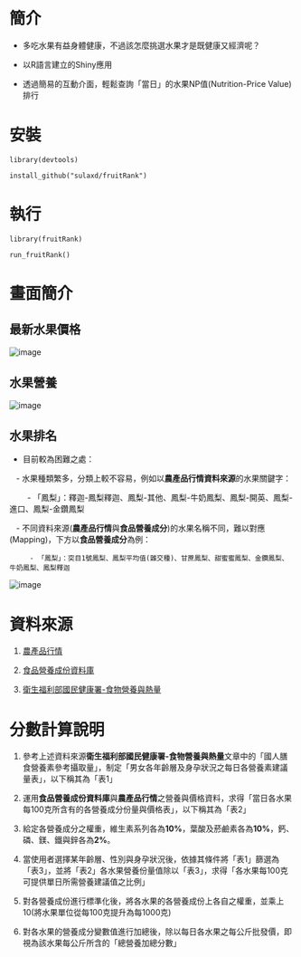 # 簡介

- 多吃水果有益身體健康，不過該怎麼挑選水果才是既健康又經濟呢？

- 以R語言建立的Shiny應用

- 透過簡易的互動介面，輕鬆查詢「當日」的水果NP值(Nutrition-Price Value)排行

# 安裝
```
library(devtools)

install_github("sulaxd/fruitRank")
```

# 執行
```
library(fruitRank)

run_fruitRank()
```

# 畫面簡介
## 最新水果價格
![image](https://cloud.githubusercontent.com/assets/5773822/21128998/05c95f98-c13a-11e6-8d04-6b825d12be62.png)

## 水果營養
![image](https://cloud.githubusercontent.com/assets/5773822/21129024/2e5f51e2-c13a-11e6-996d-a852e459b1b1.png)

## 水果排名
- 目前較為困難之處：

    - 水果種類繁多，分類上較不容易，例如以**農產品行情資料來源**的水果關鍵字：
    
         - 「鳳梨」：釋迦-鳳梨釋迦、鳳梨-其他、鳳梨-牛奶鳳梨、鳳梨-開英、鳳梨-進口、鳳梨-金鑽鳳梨
        
    - 不同資料來源(**農產品行情**與**食品營養成分**)的水果名稱不同，難以對應(Mapping)，下方以**食品營養成分**為例：
    
         - 「鳳梨」：突目1號鳳梨、鳳梨平均值(雜交種)、甘蔗鳳梨、甜蜜蜜鳳梨、金鑽鳳梨、牛奶鳳梨、鳳梨釋迦


![image](https://cloud.githubusercontent.com/assets/5773822/21129036/3aa013ce-c13a-11e6-93c8-b0cefe5cdb60.png)

# 資料來源

1. [農產品行情](http://m.coa.gov.tw/OpenData/FarmTransData.aspx)

1. [食品營養成份資料庫](https://consumer.fda.gov.tw/Food/TFND.aspx?nodeID=178#)

1. [衛生福利部國民健康署-食物營養與熱量](http://www.hpa.gov.tw/BHPNet/Web/healthtopic/TopicArticle.aspx?No=201308300011&parentid=201205100003)

# 分數計算說明

1. 參考上述資料來源**衛生福利部國民健康署-食物營養與熱量**文章中的「國人膳食營養素參考攝取量」，制定「男女各年齡層及身孕狀況之每日各營養素建議量表」，以下稱其為「表1」

1. 運用**食品營養成份資料庫**與**農產品行情**之營養與價格資料，求得「當日各水果每100克所含有的各營養成分份量與價格表」，以下稱其為「表2」

1. 給定各營養成分之權重，維生素系列各為**10%**，葉酸及菸鹼素各為**10%**，鈣、磷、鎂、鐵與鋅各為**2%**。

1. 當使用者選擇某年齡層、性別與身孕狀況後，依據其條件將「表1」篩選為「表3」，並將「表2」各水果營養份量值除以「表3」，求得「各水果每100克可提供單日所需營養建議值之比例」

1. 對各營養成份進行標準化後，將各水果的各營養成份上各自之權重，並乘上10(將水果單位從每100克提升為每1000克)

1. 對各水果的營養成分變數值進行加總後，除以每日各水果之每公斤批發價，即視為該水果每公斤所含的「總營養加總分數」




